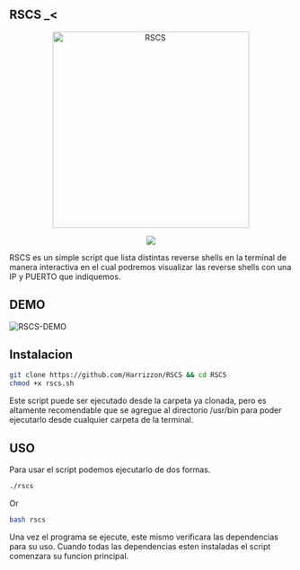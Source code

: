 
## RSCS _<
<p align="center">
   <img src="https://github.com/Harrizzon/RSCS/blob/main/misc/RSCS_banner.png" width="350" title="RSCS">
<p align="center">
      <a  href="https://github.com/Harrizzon/RSCS"><img src="https://img.shields.io/badge/MADE%20WITH-Bash-121011?style=for-the-badge&logo=gnu-bash&logoColor=skyblue"><a/>
</p>

RSCS es un simple script que lista distintas reverse shells en la terminal de manera interactiva en el cual podremos visualizar las reverse shells con una IP y PUERTO que indiquemos.

## DEMO
<img alt="RSCS-DEMO" src="https://github.com/Harrizzon/RSCS/blob/main/misc/rscs.gif">

## Instalacion
```bash
git clone https://github.com/Harrizzon/RSCS && cd RSCS
chmod +x rscs.sh
```
Este script puede ser ejecutado desde la carpeta ya clonada, pero es altamente recomendable que se agregue al directorio /usr/bin para poder ejecutarlo desde cualquier carpeta de la terminal.

## USO
Para usar el script podemos ejecutarlo de dos formas.
```bash
./rscs
```
Or
```bash
bash rscs
```
Una vez el programa se ejecute, este mismo verificara las dependencias para su uso. Cuando todas las dependencias esten instaladas el script comenzara su funcion principal.
